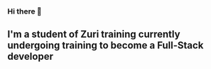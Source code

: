 ### Hi there 👋 

## I'm a student of Zuri training currently undergoing training to become a Full-Stack developer

<!--
**Emmizychuks/Emmizychuks** is a ✨ _special_ ✨ repository because its `README.md` (this file) appears on your GitHub profile.

Here are some ideas to get you started:
Project Title
A brief description of what this project does and who it's for

Other Common Github Profile Section
🧠 I'm currently learning... HTML,CSS,JAVASCRIPT,and PYTHON

👯‍♀️ I'm looking to collaborate on... any program on web development

📫 How to reach me...

⚡️ Fun fact... I'm a football lover and i support Manchester United.

🚀 About Me
I'm a full stack developer...
I'm also a student of University of Port-Harcourt, studying geology and mining.
I'm from Nigeria.

🔗 Links
[![twitter](https://img.shields.io/badge/twitter-1DA1F2?style=for-the-badge&logo=twitter&logoColor=white)](https://twitter.com/emmizychuks )


-
